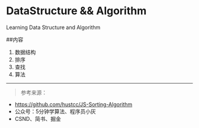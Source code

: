 # DataStructure && Algorithm
Learning Data Structure and Algorithm
 
##内容
1. 数据结构
2. 排序
3. 查找 
4. 算法

 
--- 
> 参考来源：
- https://github.com/hustcc/JS-Sorting-Algorithm 
- 公众号：5分钟学算法、程序员小灰
- CSND、简书、掘金
